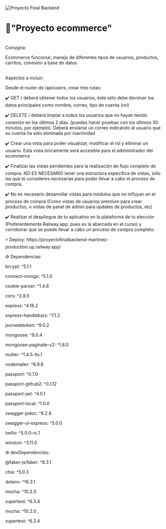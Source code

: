 ![Proyecto Final Backend](https://github.com/MaJiMart/proyectoFinalBackend-Martinez/assets/116087573/375a40dd-9adf-4491-9e8b-ccd503fdb314)

<h1>📌"Proyecto ecommerce"</h1>

<br>Consigna:</br>
<p>Ecommerce funcional, manejo de diferentes tipos de usuarios, productos, carritos, conexión a base de datos</p>

<br>Aspectos a incluir:</br>
<p>Desde el router de /api/users, crear tres rutas:</p>
<p>✔️ GET  /  deberá obtener todos los usuarios, éste sólo debe devolver los datos principales como nombre, correo, tipo de cuenta (rol)</p>
<p>✔️ DELETE / deberá limpiar a todos los usuarios que no hayan tenido conexión en los últimos 2 días. (puedes hacer pruebas con los últimos 30 minutos, por ejemplo). Deberá enviarse un correo indicando al usuario que su cuenta ha sido eliminada por inactividad</p>
<p>✔️ Crear una vista para poder visualizar, modificar el rol y eliminar un usuario. Esta vista únicamente será accesible para el administrador del ecommerce</p>
<p>✔️ Finalizar las vistas pendientes para la realización de flujo completo de compra. NO ES NECESARIO tener una estructura específica de vistas, sólo las que tú consideres necesarias para poder llevar a cabo el proceso de compra.</p>
<p>✔️ No es necesario desarrollar vistas para módulos que no influyan en el proceso de compra (Como vistas de usuarios premium para crear productos, o vistas de panel de admin para updates de productos, etc)</p>
<p>✔️ Realizar el despliegue de tu aplicativo en la plataforma de tu elección (Preferentemente Railway.app, pues es la abarcada en el curso) y corroborar que se puede llevar a cabo un proceso de compra completo.</p>

<P>⚡ Deploy: https://proyectofinalbackend-martinez-production.up.railway.app/</P>

<p>⚙️ Dependencias:</p>
    <P>bcrypt: ^5.1.1</P>
    <P>connect-mongo: ^5.1.0</P>
    <P>cookie-parser: ^1.4.6</P>
    <P>cors: ^2.8.5</P>
    <P>express: ^4.18.2</P>
    <P>express-handlebars: ^7.1.2</P>
    <P>jsonwebtoken: ^9.0.2</P>
    <P>mongoose: ^8.0.4</P>
    <P>mongoose-paginate-v2: ^1.8.0</P>
    <P>multer: ^1.4.5-lts.1</P>
    <P>nodemailer: ^6.9.8</P>
    <P>passport: ^0.7.0</P>
    <P>passport-github2: ^0.1.12</P>
    <P>passport-jwt: ^4.0.1</P>
    <P>passport-local: ^1.0.0</P>
    <P>swagger-jsdoc: ^6.2.8</P>
    <P>swagger-ui-express: ^5.0.0</P>
    <P>twilio: ^5.0.0-rc.1</P>
    <P>winston: ^3.11.0
    </p>
    
<p>⚙️ devDependencies:</p>
    <P>@faker-js/faker: ^8.3.1</P>
    <P>chai: ^5.0.3</P>
    <P>dotenv: ^16.3.1</P>
    <P>mocha: ^10.2.0</P>
    <P>supertest: ^6.3.4</P>
    <p>mocha: ^10.2.0 ,</p>
    <p>supertest: ^6.3.4

</p>
